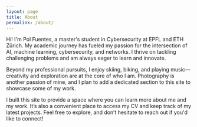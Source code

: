 ```yaml
---
layout: page
title: About
permalink: /about/
---
```



Hi! I'm Pol Fuentes, a master's student in Cybersecurity at EPFL and ETH Zürich. My academic journey has fueled my passion for the intersection of AI, machine learning, cybersecurity, and networks. I thrive on tackling challenging problems and am always eager to learn and innovate.

Beyond my professional pursuits, I enjoy skiing, biking, and playing music—creativity and exploration are at the core of who I am. Photography is another passion of mine, and I plan to add a dedicated section to this site to showcase some of my work.

I built this site to provide a space where you can learn more about me and my work. It’s also a convenient place to access my CV and keep track of my latest projects. Feel free to explore, and don’t hesitate to reach out if you'd like to connect!